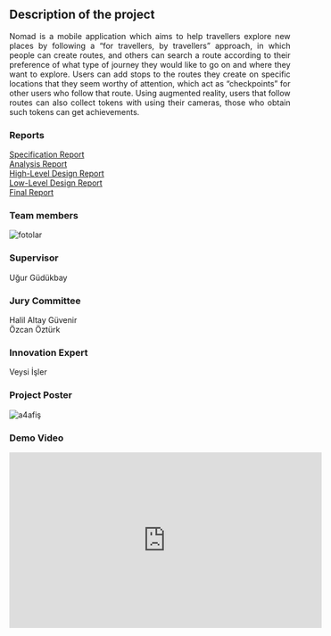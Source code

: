 ## Description of the project
<p align="justify">
Nomad is a mobile application which aims to help travellers explore new places by following a “for travellers, by travellers” approach, in which people can create routes, and others can search a route according to their preference of what type of journey they would like to go on and where they want to explore. Users can add stops to the routes they create on specific locations that they seem worthy of attention, which act as “checkpoints” for other users who follow that route. Using augmented reality, users that follow routes can also collect tokens with using their cameras, those who obtain such tokens can get achievements.
 </p>

### Reports
[Specification Report](https://github.com/nomad-design/nomad-design.github.io/raw/master/SpecificationReport_Nomad.pdf)<br>
[Analysis Report](https://github.com/nomad-design/nomad-design.github.io/raw/master/AnalysisReport_Nomad.pdf)<br>
[High-Level Design Report](https://github.com/nomad-design/nomad-design.github.io/raw/master/HighLevelDesignReport_Nomad.pdf)<br>
[Low-Level Design Report](https://github.com/nomad-design/nomad-design.github.io/raw/master/LowLevelDesignReport_Nomad.pdf)<br>
[Final Report](https://github.com/nomad-design/nomad-design.github.io/raw/master/FinalReport_Nomad.pdf)<br>

### Team members

![fotolar](https://user-images.githubusercontent.com/66538043/84003784-398b8700-a973-11ea-92f9-5e4b9bfd894c.png)



### Supervisor
Uğur Güdükbay

### Jury Committee
Halil Altay Güvenir <br>
Özcan Öztürk

### Innovation Expert
Veysi İşler

### Project Poster
![a4afiş](https://user-images.githubusercontent.com/66538043/83965255-008fdb80-a8bb-11ea-96b6-834dd0df84b7.jpg)

### Demo Video

<iframe width="560" height="315" src="https://www.youtube.com/embed/50DPnB14vOw" frameborder="0" allow="accelerometer; autoplay; encrypted-media; gyroscope; picture-in-picture" allowfullscreen></iframe>
